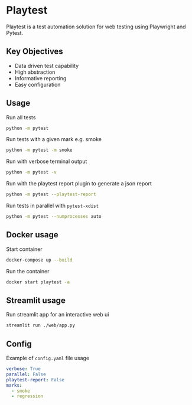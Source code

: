 # Playtest

Playtest is a test automation solution for web testing using Playwright and Pytest.


## Key Objectives
- Data driven test capability
- High abstraction
- Informative reporting
- Easy configuration


## Usage

Run all tests
```bash
python -m pytest
```

Run tests with a given mark e.g. smoke
```bash
python -m pytest -m smoke
```

Run with verbose terminal output
```bash
python -m pytest -v
```

Run with the playtest report plugin to generate a json report
```bash
python -m pytest --playtest-report
```

Run tests in parallel with `pytest-xdist`
```bash
python -m pytest --numprocesses auto
```

## Docker usage

Start container
```bash
docker-compose up --build
```

Run the container
```bash
docker start playtest -a
```

## Streamlit usage

Run streamlit app for an interactive web ui
```bash
streamlit run ./web/app.py
```

## Config
Example of `config.yaml` file usage
```yaml
verbose: True
parallel: False
playtest-report: False
marks:
  - smoke
  - regression
```